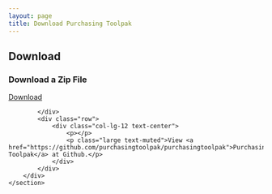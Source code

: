 ```yaml
---
layout: page
title: Download Purchasing Toolpak
---
```


<section id="team" class="bg-light-gray">
        <div class="container">
            <div class="row">
                <div class="col-lg-12 text-center">
                    <h2 class="section-heading">Download</h2>
                    <h3 class="section-subheading text-muted">Download a Zip File</h3>
                    <a href="https://github.com/purchasingtoolpak/purchasingtoolpak/archive/master.zip" class="page-scroll btn btn-xl">Download</a>
                </div>
            </div>
            <div class="row">
                
            </div>
            <div class="row">
                <div class="col-lg-12 text-center">
                    <p></p>
                    <p class="large text-muted">View <a href="https://github.com/purchasingtoolpak/purchasingtoolpak">Purchasing Toolpak</a> at Github.</p>
                </div>
            </div>
        </div>
    </section>
